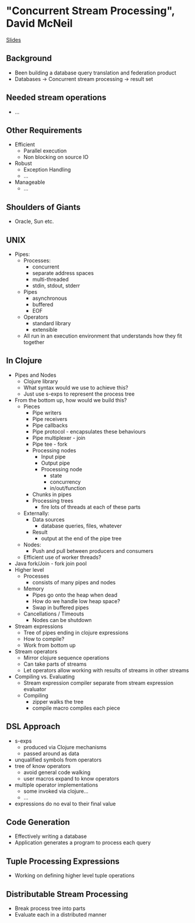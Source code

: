 # "Concurrent Stream Processing", David McNeil #
[Slides](../slides/david-mcneil-concurrent-stream-processing.pdf)

## Background ##
   * Been building a database query translation and federation product
   * Databases -> Concurrent stream processing -> result set

## Needed stream operations ##
   * ...

## Other Requirements ##
   * Efficient
      * Parallel execution
      * Non blocking on source IO
   * Robust
      * Exception Handling
      * ...
   * Manageable
      * ...

## Shoulders of Giants ##
   * Oracle, Sun etc.

## UNIX ##
   * Pipes:
      * Processes:
         * concurrent
         * separate address spaces
         * multi-threaded
         * stdin, stdout, stderr
      * Pipes
         * asynchronous
         * buffered
         * EOF
      * Operators
         * standard library
         * extensible
      * All run in an execution environment that understands how they
      fit together

## In Clojure ##
   * Pipes and Nodes
      * Clojure library
      * What syntax would we use to achieve this?
      * Just use s-exps to represent the process tree
   * From the bottom up, how would we build this?
      * Pieces
         * Pipe writers
         * Pipe receivers
         * Pipe callbacks
         * Pipe protocol - encapsulates these behaviours
         * Pipe multiplexer - join
         * Pipe tee - fork
         * Processing nodes
            * Input pipe
            * Output pipe
            * Processing node
               * state
               * concurrency
               * in/out/function
         * Chunks in pipes
         * Processing trees
            * fire lots of threads at each of these parts
      * Externally:
         * Data sources
            * database queries, files, whatever
         * Result
            * output at the end of the pipe tree
      * Nodes:
         * Push and pull between producers and consumers
      * Efficient use of worker threads?
   * Java fork/Join - fork join pool
   * Higher level
      * Processes
         * consists of many pipes and nodes
      * Memory
         * Pipes go onto the heap when dead
         * How do we handle low heap space?
         * Swap in buffered pipes
      * Cancellations / Timeouts
         * Nodes can be shutdown
   * Stream expressions
      * Tree of pipes ending in clojure expressions
      * How to compile?
      * Work from bottom up
   * Stream operators
      * Mirror clojure sequence operations
      * Can take parts of streams
      * Let operators allow working with results of streams in other streams
   * Compiling vs. Evaluating
      * Stream expression compiler separate from stream expression evaluator
      * Compiling
         * zipper walks the tree
         * compile macro compiles each piece

## DSL Approach ##
   * s-exps
      * produced via Clojure mechanisms
      * passed around as data
   * unqualified symbols from operators
   * tree of know operators
      * avoid general code walking
      * user macros expand to know operators
   * multiple operator implementations
      * some invoked via clojure...
      * ...
   * expressions do no eval to their final value

## Code Generation ##
   * Effectively writing a database
   * Application generates a program to process each query

## Tuple Processing Expressions ##
   * Working on defining higher level tuple operations

## Distributable Stream Processing ##
   * Break process tree into parts
   * Evaluate each in a distributed manner

